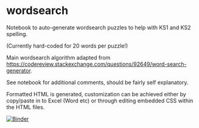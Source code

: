 ﻿# wordsearch

Notebook to auto-generate wordsearch puzzles to help with KS1 and KS2 spelling.

(Currently hard-coded for 20 words per puzzle!)

Main wordsearch algorithm adapted from https://codereview.stackexchange.com/questions/92649/word-search-generator. 

See notebook for additional comments, should be fairly self explanatory.

Formatted HTML is generated, customization can be achieved either by copy/paste in to Excel (Word etc) or through editing embedded CSS within the HTML files. 

[![Binder](https://mybinder.org/badge_logo.svg)](https://mybinder.org/v2/gh/saboyle/wordsearch/HEAD?filepath=Wordsearch.ipynb)



